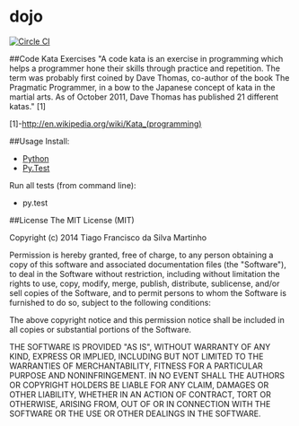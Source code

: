 # dojo

[![Circle CI](https://circleci.com/gh/tiagomartinho/dojo.svg?style=svg)](https://circleci.com/gh/tiagomartinho/dojo)

##Code Kata Exercises
"A code kata is an exercise in programming which helps a programmer hone their skills through practice and repetition. The term was probably first coined by Dave Thomas, co-author of the book The Pragmatic Programmer, in a bow to the Japanese concept of kata in the martial arts. As of October 2011, Dave Thomas has published 21 different katas." [1]

[1]-http://en.wikipedia.org/wiki/Kata_(programming)

##Usage
Install:
- [Python](https://www.python.org/downloads)
- [Py.Test](http://pytest.org/latest/getting-started.html)

Run all tests (from command line):
- py.test

##License
The MIT License (MIT)

Copyright (c) 2014 Tiago Francisco da Silva Martinho

Permission is hereby granted, free of charge, to any person obtaining a copy
of this software and associated documentation files (the "Software"), to deal
in the Software without restriction, including without limitation the rights
to use, copy, modify, merge, publish, distribute, sublicense, and/or sell
copies of the Software, and to permit persons to whom the Software is
furnished to do so, subject to the following conditions:

The above copyright notice and this permission notice shall be included in all
copies or substantial portions of the Software.

THE SOFTWARE IS PROVIDED "AS IS", WITHOUT WARRANTY OF ANY KIND, EXPRESS OR
IMPLIED, INCLUDING BUT NOT LIMITED TO THE WARRANTIES OF MERCHANTABILITY,
FITNESS FOR A PARTICULAR PURPOSE AND NONINFRINGEMENT. IN NO EVENT SHALL THE
AUTHORS OR COPYRIGHT HOLDERS BE LIABLE FOR ANY CLAIM, DAMAGES OR OTHER
LIABILITY, WHETHER IN AN ACTION OF CONTRACT, TORT OR OTHERWISE, ARISING FROM,
OUT OF OR IN CONNECTION WITH THE SOFTWARE OR THE USE OR OTHER DEALINGS IN THE
SOFTWARE.
